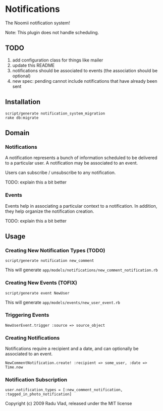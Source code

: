 Notifications
=============

The Noomii notification system!

Note: This plugin does not handle scheduling.

TODO
----

1. add configuration class for things like mailer
2. update this README
3. notifications should be associated to events (the association should be optional)
4. new spec: pending cannot include notifications that have already been sent

Installation
------------

    script/generate notification_system_migration
    rake db:migrate

Domain
------

### Notifications ###

A notification represents a bunch of information scheduled to be delivered to a particular user. A notification may be associated to an event.

Users can subscribe / unsubscribe to any notification. 

TODO: explain this a bit better

### Events ###

Events help in associating a particular context to a notification. In addition, they help organize the notification creation.

TODO: explain this a bit better


Usage
-----

### Creating New Notification Types (TODO) ###

    script/generate notification new_comment
    
This will generate `app/models/notifications/new_comment_notification.rb`

### Creating New Events (TOFIX) ###

    script/generate event NewUser

This will generate `app/models/events/new_user_event.rb`

### Triggering Events ###

    NewUserEvent.trigger :source => source_object
    
### Creating Notifications ###

Notifications require a recipient and a date, and can optionally be associated to an event.

    NewCommentNotification.create! :recipient => some_user, :date => Time.now

### Notification Subscription ###

    user.notification_types = [:new_comment_notification, :tagged_in_photo_notification]

Copyright (c) 2009 Radu Vlad, released under the MIT license

